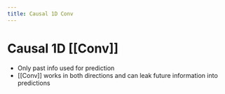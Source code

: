```yaml
---
title: Causal 1D Conv
---
```


# Causal 1D [[Conv]]
- Only past info used for prediction
- [[Conv]] works in both directions and can leak future information into predictions


















































